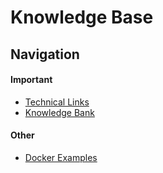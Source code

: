 # Knowledge Base

## Navigation

#### Important
- [Technical Links](tech-links/README.md)
- [Knowledge Bank](knowledge-bank/README.md)

#### Other
- [Docker Examples](docker-examples/)
